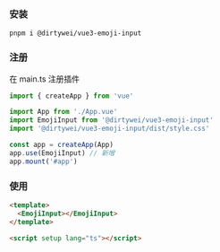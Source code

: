 ### 安装

```git
pnpm i @dirtywei/vue3-emoji-input

```

### 注册

在 main.ts 注册插件

```js
import { createApp } from 'vue'

import App from './App.vue'
import EmojiInput from '@dirtywei/vue3-emoji-input'
import '@dirtywei/vue3-emoji-input/dist/style.css'

const app = createApp(App)
app.use(EmojiInput) // 新增
app.mount('#app')
```

### 使用

```html
<template>
  <EmojiInput></EmojiInput>
</template>

<script setup lang="ts"></script>
```
